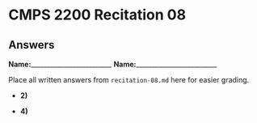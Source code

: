 # CMPS 2200 Recitation 08

## Answers

**Name:**_________________________
**Name:**_________________________


Place all written answers from `recitation-08.md` here for easier grading.



- **2)**

- **4)**
